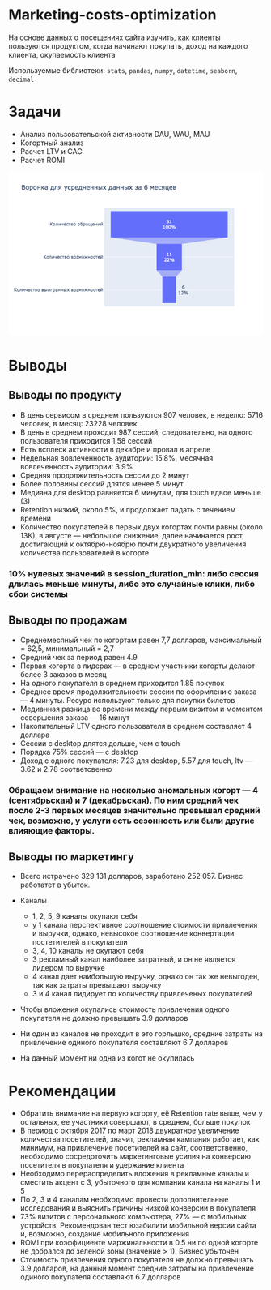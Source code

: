 # Marketing-costs-optimization
На основе данных о посещениях сайта изучить, как клиенты пользуются продуктом, когда начинают покупать, доход на каждого клиента, окупаемость клиента

Используемые библиотеки: `stats`, `pandas`, `numpy`, `datetime`, `seaborn`, `decimal`

# Задачи
- Анализ пользовательской активности DAU, WAU, MAU
- Когортный анализ
- Расчет LTV и CAC 
- Расчет ROMI

![Средний чек](<https://raw.githubusercontent.com/paraseusse/Analysis-of-conversions-from-RFP-via-site-to-won-opportunities/main/%D0%92%D0%B8%D0%B7%D1%83%D0%B0%D0%BB%D0%B8%D0%B7%D0%B0%D1%86%D0%B8%D0%B8/%D0%92%D0%BE%D1%80%D0%BE%D0%BD%D0%BA%D0%B0%20%D0%B4%D0%BB%D1%8F%20%D1%83%D1%81%D1%80%D0%B5%D0%BD%D0%B5%D0%BD%D0%BD%D1%8B%D1%85%20%D0%B4%D0%B0%D0%BD%D0%BD%D1%8B%D1%85%20%D0%B7%D0%B0%206%20%D0%BC%D0%B5%D1%81%D1%8F%D1%86%D0%B5%D0%B2.png?token=AMTEIGARISIQNHLOXYCUW3K7XZQN6>)

# Выводы

## Выводы по продукту

- В день сервисом в среднем пользуются 907 человек, в неделю: 5716 человек, в месяц: 23228 человек
- В день в среднем проходит 987 сессий, следовательно, на одного пользователя приходится 1.58 сессий
- Есть всплеск активности в декабре и провал в апреле
- Недельная вовлеченность аудитории: 15.8%, месячная вовлеченность аудитории: 3.9%
- Средняя продолжительность сессии до 2 минут
- Более половины сессий длятся менее 5 минут
- Медиана для desktop равняется 6 минутам, для touch вдвое меньше (3)
- Retention низкий, около 5%, и продолжает падать с течением времени 
- Количество покупателей в первых двух когортах почти равны (около 13К), в августе — небольшое снижение, далее начинается рост, достигающий к октябрю-ноябрю почти двукратного увеличения количества пользователей в когорте

### 10% нулевых значений в session_duration_min: либо сессия длилась меньше минуты, либо это случайные клики, либо сбои системы

## Выводы по продажам 

- Среднемесяный чек по когортам равен 7,7 долларов, максимальный = 62,5, минимальный = 2,7
- Средний чек за период равен 4.9
- Первая когорта в лидерах — в среднем участники когорты делают более 3 заказов в месяц
- На одного покупателя в среднем приходится 1.85 покупок 
- Среднее время продолжительности сессии по оформлению заказа — 4 минуты. Ресурс используют только для покупки билетов
- Медианная разница во времени между первым визитом и моментом совершения заказа — 16 минут
- Накопительный LTV одного пользователя в среднем составляет 4 доллара
- Сессии с desktop длятся дольше, чем с touch
- Порядка 75% сессий  — с desktop
- Доход с одного покупателя: 7.23 для desktop, 5.57 для touch, ltv — 3.62 и 2.78 соответсвенно

### Обращаем внимание на несколько аномальных когорт — 4 (сентябрьская) и 7 (декабрьская). По ним средний чек после 2-3 первых месяцев значительно превышал средний чек, возможно, у услуги есть сезонность или были другие влияющие факторы.

## Выводы по маркетингу 
- Всего истрачено 329 131 долларов, заработано 252 057. Бизнес работатет в убыток.
- Каналы
    - 1, 2, 5, 9 каналы окупают себя
    - у 1 канала перспективное соотношение стоимости привлечения и выручки, однако, невысокое соотношение конвертации постетителей в покупатели 
    - 3, 4, 10 каналы не окупают себя
    - 3 рекламный канал наиболее затратный, и он не является лидером по выручке
    - 4 канал дает наибольшую выручку, однако он так же невыгоден, так как затраты превышают выручку
    - 3 и 4 канал лидирует по количеству  привлеченых покупателей

- Чтобы вложения окупались стоимость привлечения одного покупателя не должно превышать 3.9 долларов
- Ни один из каналов не проходит в это горлышко, средние затраты на привлечение одиного покупателя составляют 6.7 долларов 
- На данный момент ни одна из когот не окупилась

# Рекомендации
- Обратить внимание на первую когорту, её Retention rate выше, чем у остальных, ее участники совершают, в среднем, больше покупок
- В период с октября 2017 по март 2018 двукратное увеличение количества посетителей, значит, рекламная кампания работает, как минимум, на привлечение посетителей на сайт, соответственно, необходимо сосредоточить маркетинговые усилия на конверсию посетителя в покупателя и удержание клиента
- Необходимо перераспределить вложения в рекламные каналы и сместить акцент с 3, убыточного для компании канала на каналы 1 и 5
- По 2, 3 и 4 каналам необходимо провести дополнительные исследования и выяснить причины низкой конверсии в покупателя 
- 73% визитов с персонального компьютера, 27% — с мобильных устройств. Рекомендован тест юзабилити мобильной версии сайта и, возможно, создание мобильного приложения
- ROMI при коэффициенте маржинальности в 0.5 ни по одной когорте не добрался до зеленой зоны (значение > 1). Бизнес убыточен
- Стоимость привлечения одного покупателя не должно превышать 3.9 долларов, на данный момент средние затраты на привлечение одиного покупателя составляют 6.7 долларов
